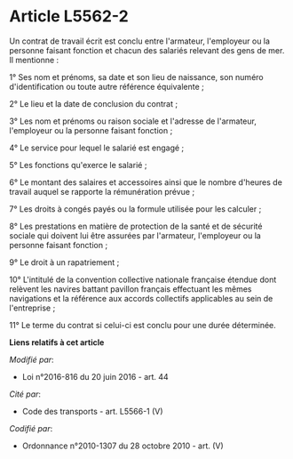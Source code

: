 # Article L5562-2

Un contrat de travail écrit est conclu entre l'armateur, l'employeur ou la personne faisant fonction  et chacun des salariés
relevant des gens de mer. Il mentionne : 

1° Ses nom et prénoms, sa date et son lieu de naissance, son numéro d'identification ou toute autre référence équivalente ; 

2° Le lieu et la date de conclusion du contrat ; 

3° Les nom et prénoms ou raison sociale et l'adresse de l'armateur, l'employeur ou la personne faisant fonction  ; 

4° Le service pour lequel le salarié est engagé ; 

5° Les fonctions qu'exerce le salarié ; 

6° Le montant des salaires et accessoires ainsi que le nombre d'heures de travail auquel se rapporte la rémunération
prévue ; 

7° Les droits à congés payés ou la formule utilisée pour les calculer ; 

8° Les prestations en matière de protection de la santé et de sécurité sociale qui doivent lui être assurées par l'armateur,
l'employeur ou la personne faisant fonction  ; 

9° Le droit à un rapatriement ; 

10° L'intitulé de la convention collective nationale française étendue dont relèvent les navires battant pavillon français
effectuant les mêmes navigations et la référence aux accords collectifs applicables au sein de l'entreprise ; 

11° Le terme du contrat si celui-ci est conclu pour une durée déterminée.

**Liens relatifs à cet article**

_Modifié par_:

  - Loi n°2016-816 du 20 juin 2016 - art. 44

_Cité par_:

  - Code des transports - art. L5566-1 (V)

_Codifié par_:

  - Ordonnance n°2010-1307 du 28 octobre 2010 - art. (V)
